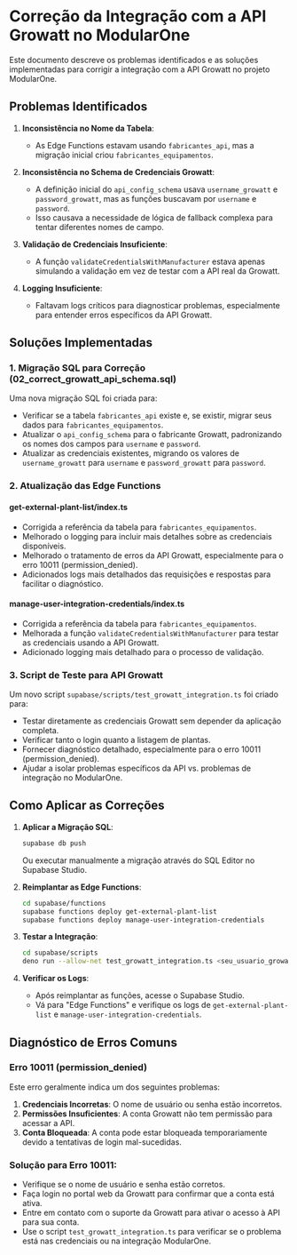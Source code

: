# Correção da Integração com a API Growatt no ModularOne

Este documento descreve os problemas identificados e as soluções implementadas para corrigir a integração com a API Growatt no projeto ModularOne.

## Problemas Identificados

1. **Inconsistência no Nome da Tabela**:
   - As Edge Functions estavam usando `fabricantes_api`, mas a migração inicial criou `fabricantes_equipamentos`.

2. **Inconsistência no Schema de Credenciais Growatt**:
   - A definição inicial do `api_config_schema` usava `username_growatt` e `password_growatt`, mas as funções buscavam por `username` e `password`.
   - Isso causava a necessidade de lógica de fallback complexa para tentar diferentes nomes de campo.

3. **Validação de Credenciais Insuficiente**:
   - A função `validateCredentialsWithManufacturer` estava apenas simulando a validação em vez de testar com a API real da Growatt.

4. **Logging Insuficiente**:
   - Faltavam logs críticos para diagnosticar problemas, especialmente para entender erros específicos da API Growatt.

## Soluções Implementadas

### 1. Migração SQL para Correção (02_correct_growatt_api_schema.sql)

Uma nova migração SQL foi criada para:

- Verificar se a tabela `fabricantes_api` existe e, se existir, migrar seus dados para `fabricantes_equipamentos`.
- Atualizar o `api_config_schema` para o fabricante Growatt, padronizando os nomes dos campos para `username` e `password`.
- Atualizar as credenciais existentes, migrando os valores de `username_growatt` para `username` e `password_growatt` para `password`.

### 2. Atualização das Edge Functions

#### get-external-plant-list/index.ts
- Corrigida a referência da tabela para `fabricantes_equipamentos`.
- Melhorado o logging para incluir mais detalhes sobre as credenciais disponíveis.
- Melhorado o tratamento de erros da API Growatt, especialmente para o erro 10011 (permission_denied).
- Adicionados logs mais detalhados das requisições e respostas para facilitar o diagnóstico.

#### manage-user-integration-credentials/index.ts
- Corrigida a referência da tabela para `fabricantes_equipamentos`.
- Melhorada a função `validateCredentialsWithManufacturer` para testar as credenciais usando a API Growatt.
- Adicionado logging mais detalhado para o processo de validação.

### 3. Script de Teste para API Growatt

Um novo script `supabase/scripts/test_growatt_integration.ts` foi criado para:

- Testar diretamente as credenciais Growatt sem depender da aplicação completa.
- Verificar tanto o login quanto a listagem de plantas.
- Fornecer diagnóstico detalhado, especialmente para o erro 10011 (permission_denied).
- Ajudar a isolar problemas específicos da API vs. problemas de integração no ModularOne.

## Como Aplicar as Correções

1. **Aplicar a Migração SQL**:
   ```bash
   supabase db push
   ```
   Ou executar manualmente a migração através do SQL Editor no Supabase Studio.

2. **Reimplantar as Edge Functions**:
   ```bash
   cd supabase/functions
   supabase functions deploy get-external-plant-list
   supabase functions deploy manage-user-integration-credentials
   ```

3. **Testar a Integração**:
   ```bash
   cd supabase/scripts
   deno run --allow-net test_growatt_integration.ts <seu_usuario_growatt> <sua_senha_growatt>
   ```

4. **Verificar os Logs**:
   - Após reimplantar as funções, acesse o Supabase Studio.
   - Vá para "Edge Functions" e verifique os logs de `get-external-plant-list` e `manage-user-integration-credentials`.

## Diagnóstico de Erros Comuns

### Erro 10011 (permission_denied)

Este erro geralmente indica um dos seguintes problemas:

1. **Credenciais Incorretas**: O nome de usuário ou senha estão incorretos.
2. **Permissões Insuficientes**: A conta Growatt não tem permissão para acessar a API.
3. **Conta Bloqueada**: A conta pode estar bloqueada temporariamente devido a tentativas de login mal-sucedidas.

### Solução para Erro 10011:

- Verifique se o nome de usuário e senha estão corretos.
- Faça login no portal web da Growatt para confirmar que a conta está ativa.
- Entre em contato com o suporte da Growatt para ativar o acesso à API para sua conta.
- Use o script `test_growatt_integration.ts` para verificar se o problema está nas credenciais ou na integração ModularOne. 